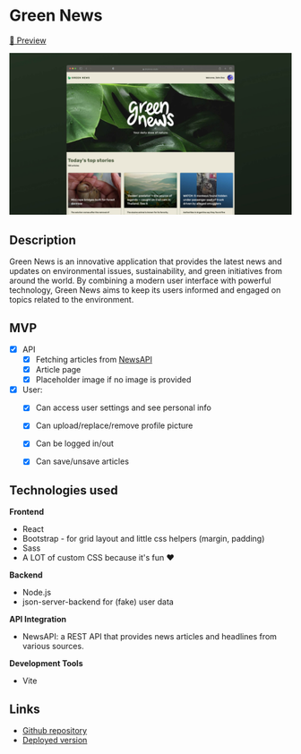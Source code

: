 # Green News

[🌿 Preview](https://green-news577328.netlify.app/)

![Green News | Your daily dose of nature](https://github.com/laurasinclair/green-news/blob/5726a8a9a64e5ea941685c22010abd0ab1eaf989/public/green-news_screenshot.jpg)


## Description
Green News is an innovative application that provides the latest news and updates on environmental issues, sustainability, and green initiatives from around the world. By combining a modern user interface with powerful technology, Green News aims to keep its users informed and engaged on topics related to the environment.


## MVP
- [x] API
    - [x] Fetching articles from [NewsAPI](https://newsapi.org/docs/)
    - [x] Article page
    - [x] Placeholder image if no image is provided

- [x] User:
    - [x] Can access user settings and see personal info
    - [x] Can upload/replace/remove profile picture
    - [x] Can be logged in/out
    - [x] Can save/unsave articles


## Technologies used
**Frontend**
- React
- Bootstrap - for grid layout and little css helpers (margin, padding)
- Sass
- A LOT of custom CSS because it's fun ❤️

**Backend**
- Node.js
- json-server-backend for (fake) user data

**API Integration**
- NewsAPI: a REST API that provides news articles and headlines from various sources.

**Development Tools**
- Vite


## Links

- [Github repository](https://github.com/laurasinclair/green-news)
- [Deployed version](https://green-news577328.netlify.app/)
